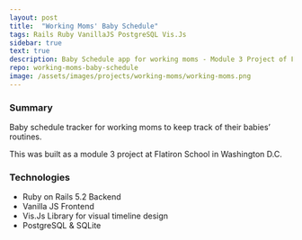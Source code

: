 ```yaml
---
layout: post
title:  "Working Moms' Baby Schedule"
tags: Rails Ruby VanillaJS PostgreSQL Vis.Js
sidebar: true
text: true
description: Baby Schedule app for working moms - Module 3 Project of Flatiron Bootcamp
repo: working-moms-baby-schedule
image: /assets/images/projects/working-moms/working-moms.png
---
```

### Summary
Baby schedule tracker for working moms to keep track of their babies’ routines.

This was built as a module 3 project at Flatiron School in Washington D.C.

### Technologies
- Ruby on Rails 5.2 Backend
- Vanilla JS Frontend
- Vis.Js Library for visual timeline design
- PostgreSQL & SQLite
